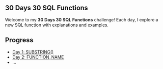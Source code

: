 ## 30 Days 30 SQL Functions

Welcome to my **30 Days 30 SQL Functions** challenge! Each day, I explore a new SQL function with explanations and examples.

## Progress
- [Day 1: SUBSTRING()](Day01_SUBSTRING/README.md)
- [Day 2: FUNCTION_NAME](Day02_FUNCTION_NAME/README.md)
- ...

